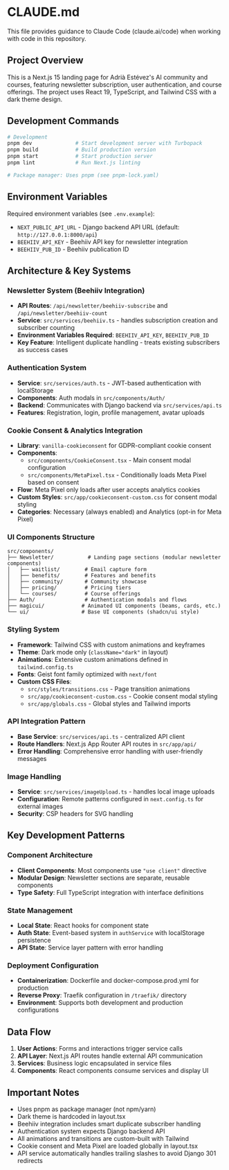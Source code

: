 # CLAUDE.md

This file provides guidance to Claude Code (claude.ai/code) when working with code in this repository.

## Project Overview

This is a Next.js 15 landing page for Adrià Estévez's AI community and courses, featuring newsletter subscription, user authentication, and course offerings. The project uses React 19, TypeScript, and Tailwind CSS with a dark theme design.

## Development Commands

```bash
# Development
pnpm dev              # Start development server with Turbopack
pnpm build            # Build production version
pnpm start            # Start production server
pnpm lint             # Run Next.js linting

# Package manager: Uses pnpm (see pnpm-lock.yaml)
```

## Environment Variables

Required environment variables (see `.env.example`):
- `NEXT_PUBLIC_API_URL` - Django backend API URL (default: `http://127.0.0.1:8000/api`)
- `BEEHIIV_API_KEY` - Beehiiv API key for newsletter integration
- `BEEHIIV_PUB_ID` - Beehiiv publication ID

## Architecture & Key Systems

### Newsletter System (Beehiiv Integration)
- **API Routes**: `/api/newsletter/beehiiv-subscribe` and `/api/newsletter/beehiiv-count`
- **Service**: `src/services/beehiiv.ts` - handles subscription creation and subscriber counting
- **Environment Variables Required**: `BEEHIIV_API_KEY`, `BEEHIIV_PUB_ID`
- **Key Feature**: Intelligent duplicate handling - treats existing subscribers as success cases

### Authentication System
- **Service**: `src/services/auth.ts` - JWT-based authentication with localStorage
- **Components**: Auth modals in `src/components/Auth/`
- **Backend**: Communicates with Django backend via `src/services/api.ts`
- **Features**: Registration, login, profile management, avatar uploads

### Cookie Consent & Analytics Integration
- **Library**: `vanilla-cookieconsent` for GDPR-compliant cookie consent
- **Components**:
  - `src/components/CookieConsent.tsx` - Main consent modal configuration
  - `src/components/MetaPixel.tsx` - Conditionally loads Meta Pixel based on consent
- **Flow**: Meta Pixel only loads after user accepts analytics cookies
- **Custom Styles**: `src/app/cookieconsent-custom.css` for consent modal styling
- **Categories**: Necessary (always enabled) and Analytics (opt-in for Meta Pixel)

### UI Components Structure
```
src/components/
├── Newsletter/           # Landing page sections (modular newsletter components)
│   ├── waitlist/        # Email capture form
│   ├── benefits/        # Features and benefits
│   ├── community/       # Community showcase
│   ├── pricing/         # Pricing tiers
│   └── courses/         # Course offerings
├── Auth/                # Authentication modals and flows
├── magicui/            # Animated UI components (beams, cards, etc.)
└── ui/                 # Base UI components (shadcn/ui style)
```

### Styling System
- **Framework**: Tailwind CSS with custom animations and keyframes
- **Theme**: Dark mode only (`className="dark"` in layout)
- **Animations**: Extensive custom animations defined in `tailwind.config.ts`
- **Fonts**: Geist font family optimized with `next/font`
- **Custom CSS Files**:
  - `src/styles/transitions.css` - Page transition animations
  - `src/app/cookieconsent-custom.css` - Cookie consent modal styling
  - `src/app/globals.css` - Global styles and Tailwind imports

### API Integration Pattern
- **Base Service**: `src/services/api.ts` - centralized API client
- **Route Handlers**: Next.js App Router API routes in `src/app/api/`
- **Error Handling**: Comprehensive error handling with user-friendly messages

### Image Handling
- **Service**: `src/services/imageUpload.ts` - handles local image uploads
- **Configuration**: Remote patterns configured in `next.config.ts` for external images
- **Security**: CSP headers for SVG handling

## Key Development Patterns

### Component Architecture
- **Client Components**: Most components use `"use client"` directive
- **Modular Design**: Newsletter sections are separate, reusable components
- **Type Safety**: Full TypeScript integration with interface definitions

### State Management
- **Local State**: React hooks for component state
- **Auth State**: Event-based system in `authService` with localStorage persistence
- **API State**: Service layer pattern with error handling

### Deployment Configuration
- **Containerization**: Dockerfile and docker-compose.prod.yml for production
- **Reverse Proxy**: Traefik configuration in `/traefik/` directory
- **Environment**: Supports both development and production configurations

## Data Flow
1. **User Actions**: Forms and interactions trigger service calls
2. **API Layer**: Next.js API routes handle external API communication
3. **Services**: Business logic encapsulated in service files
4. **Components**: React components consume services and display UI

## Important Notes
- Uses pnpm as package manager (not npm/yarn)
- Dark theme is hardcoded in layout.tsx
- Beehiiv integration includes smart duplicate subscriber handling
- Authentication system expects Django backend API
- All animations and transitions are custom-built with Tailwind
- Cookie consent and Meta Pixel are loaded globally in layout.tsx
- API service automatically handles trailing slashes to avoid Django 301 redirects